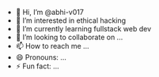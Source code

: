 - 👋 Hi, I’m @abhi-v017
- 👀 I’m interested in ethical hacking
- 🌱 I’m currently learning fullstack web dev
- 💞️ I’m looking to collaborate on ...
- 📫 How to reach me ...
- 😄 Pronouns: ...
- ⚡ Fun fact: ...

<!---
abhi-v017/abhi-v017 is a ✨ special ✨ repository because its `README.md` (this file) appears on your GitHub profile.
You can click the Preview link to take a look at your changes.
--->
